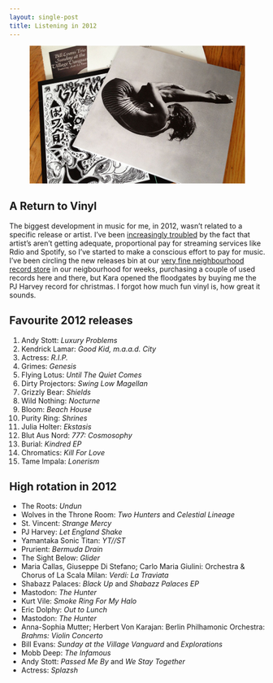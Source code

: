 ```yaml
---
layout: single-post
title: Listening in 2012
---
```


<figure>
  <img src="/images/vinyl.jpg" alt="2012 vinyl acquisitions" data-retina="/images/vinyl@2x.jpg" />
</figure>

## A Return to Vinyl

The biggest development in music for me, in 2012, wasn’t related to a specific release or artist. I’ve been [increasingly troubled](http://kevinfinlayson.com/2012/09/13/rdio/) by the fact that artist’s aren’t getting adequate, proportional pay for streaming services like Rdio and Spotify, so I’ve started to make a conscious effort to pay for music. I’ve been circling the new releases bin at our [very fine neighbourhood record store](http://www.phonopolis.ca) in our neigbourhood for weeks, purchasing a couple of used records here and there, but Kara opened the floodgates by buying me the PJ Harvey record for christmas. I forgot how much fun vinyl is, how great it sounds.


## Favourite 2012 releases

1. Andy Stott: *Luxury Problems*
2. Kendrick Lamar: *Good Kid, m.a.a.d. City*
3. Actress: *R.I.P.*
4. Grimes: *Genesis*
5. Flying Lotus: *Until The Quiet Comes*
6. Dirty Projectors: *Swing Low Magellan*
7. Grizzly Bear: *Shields*
8. Wild Nothing: *Nocturne*
9. Bloom: *Beach House*
10. Purity Ring: *Shrines*
11. Julia Holter: *Ekstasis*
12. Blut Aus Nord: *777: Cosmosophy*
13. Burial: *Kindred EP*
14. Chromatics: *Kill For Love*
15. Tame Impala: *Lonerism*

## High rotation in 2012

- The Roots: *Undun*
- Wolves in the Throne Room: *Two Hunters* and *Celestial Lineage*
- St. Vincent: *Strange Mercy*
- PJ Harvey: *Let England Shake*
- Yamantaka Sonic Titan: *YT//ST*
- Prurient: *Bermuda Drain*
- The Sight Below: *Glider*
- Maria Callas, Giuseppe Di Stefano; Carlo Maria Giulini: Orchestra & Chorus of La Scala Milan: *Verdi: La Traviata*
- Shabazz Palaces: *Black Up* and *Shabazz Palaces EP*
- Mastodon: *The Hunter*
- Kurt Vile: *Smoke Ring For My Halo*
- Eric Dolphy: *Out to Lunch*
- Mastodon: *The Hunter*
- Anna-Sophia Mutter; Herbert Von Karajan: Berlin Philhamonic Orchestra: *Brahms: Violin Concerto*
- Bill Evans: *Sunday at the Village Vanguard* and *Explorations*
- Mobb Deep: *The Infamous*
- Andy Stott: *Passed Me By* and *We Stay Together*
- Actress: *Splazsh*